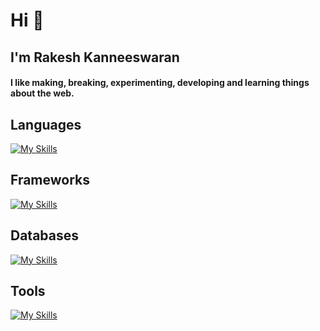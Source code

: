 <h1>Hi 👋</h1>
<h2>I'm Rakesh Kanneeswaran</h2>

<h4 >
  I like making, breaking, experimenting, developing and learning things about
  the web.
</h4>





<h2>Languages</h2>

[![My Skills](https://skillicons.dev/icons?i=ts,js,bash,python,cpp)](https://skillicons.dev)

<h2>Frameworks</h2>
  
[![My Skills](https://skillicons.dev/icons?i=nestjs,express,fastapi,angular,react,nextjs,tailwindcss)](https://skillicons.dev)

<h2>Databases</h2>
  
[![My Skills](https://skillicons.dev/icons?i=postgres,redis,mongo)](https://skillicons.dev)

<h2>Tools</h2>
 
[![My Skills](https://skillicons.dev/icons?i=git,docker)](https://skillicons.dev)

